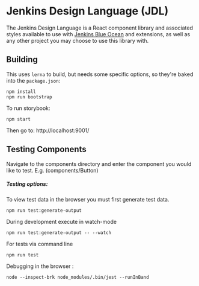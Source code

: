 # Jenkins Design Language (JDL)

The Jenkins Design Language is a React component library and associated styles available to use with [Jenkins Blue Ocean](https://github.com/jenkinsci/blueocean-plugin) and extensions, as well as any other project you may choose to use this library with.

## Building

This uses `lerna` to build, but needs some specific options, so they're baked into the `package.json`:

```
npm install
npm run bootstrap
```

To run storybook:

```
npm start
```

Then go to: http://localhost:9001/

## Testing Components

Navigate to the components directory and enter the component you would like to test. E.g. (components/Button)

##### Testing options:

To view test data in the browser you must first generate test data.

```
npm run test:generate-output
```

During development execute in watch-mode

```
npm run test:generate-output -- --watch
```

For tests via command line

```
npm run test
```

Debugging in the browser :

```
node --inspect-brk node_modules/.bin/jest --runInBand
```
